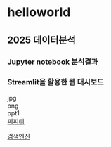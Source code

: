 # helloworld

## 2025 데이터분석
### Jupyter notebook 분석결과
### Streamlit을 활용한 웹 대시보드
jpg <br>
<img scr = "da.jpg"> <br>
png <br>
<img scr = "da.png"> <br>
ppt1 <br>
[피피티](/project.pptx) <br>

[검색엔진](https://www.google.com/) <br>
